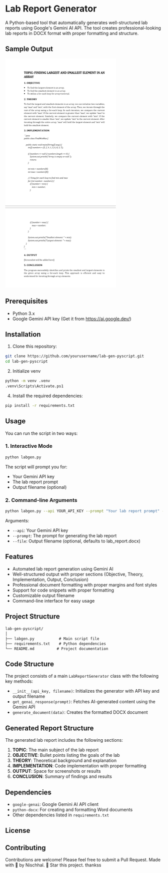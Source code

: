 # Lab Report Generator

A Python-based tool that automatically generates well-structured lab reports using Google's Gemini AI API. The tool creates professional-looking lab reports in DOCX format with proper formatting and structure.

## Sample Output

![alt text](<Screenshot 2025-09-10 102910.png>)

## Prerequisites

- Python 3.x
- Google Gemini API key (Get it from https://ai.google.dev/)


## Installation

1. Clone this repository:
```bash
git clone https://github.com/yourusername/lab-gen-pyscript.git
cd lab-gen-pyscript
```
2. Initialize venv
```bash
python -m venv .venv
.venv\Scripts\Activate.ps1
```
   
4. Install the required dependencies:
```bash
pip install -r requirements.txt
```

## Usage

You can run the script in two ways:

### 1. Interactive Mode
```bash
python labgen.py
```
The script will prompt you for:
- Your Gemini API key
- The lab report prompt
- Output filename (optional)

### 2. Command-line Arguments
```bash
python labgen.py --api YOUR_API_KEY --prompt "Your lab report prompt" --file output.docx
```

Arguments:
- `--api`: Your Gemini API key
- `--prompt`: The prompt for generating the lab report
- `--file`: Output filename (optional, defaults to lab_report.docx)

## Features

- Automated lab report generation using Gemini AI
- Well-structured output with proper sections (Objective, Theory, Implementation, Output, Conclusion)
- Professional document formatting with proper margins and font styles
- Support for code snippets with proper formatting
- Customizable output filename
- Command-line interface for easy usage

## Project Structure

```
lab-gen-pyscript/
│
├── labgen.py           # Main script file
├── requirements.txt    # Python dependencies
└── README.md          # Project documentation
```

## Code Structure

The project consists of a main `LabReportGenerator` class with the following key methods:

- `__init__(api_key, filename)`: Initializes the generator with API key and output filename
- `get_genai_response(prompt)`: Fetches AI-generated content using the Gemini API
- `generate_document(data)`: Creates the formatted DOCX document

## Generated Report Structure

The generated lab report includes the following sections:

1. **TOPIC**: The main subject of the lab report
2. **OBJECTIVE**: Bullet points listing the goals of the lab
3. **THEORY**: Theoretical background and explanation
4. **IMPLEMENTATION**: Code implementation with proper formatting
5. **OUTPUT**: Space for screenshots or results
6. **CONCLUSION**: Summary of findings and results



## Dependencies

- `google-genai`: Google Gemini AI API client
- `python-docx`: For creating and formatting Word documents
- Other dependencies listed in `requirements.txt`

## License



## Contributing

Contributions are welcome! Please feel free to submit a Pull Request.
Made with 💖 by Nischhal. 🌟 Star this project. thankss

